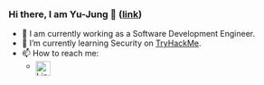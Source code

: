 <!--
**LilChou/LilChou** is a ✨ _special_ ✨ repository because its `README.md` (this file) appears on your GitHub profile.

Here are some ideas to get you started:

- 🔭 I’m currently working on ...
- 🌱 I’m currently learning ...
- 👯 I’m looking to collaborate on ...
- 🤔 I’m looking for help with ...
- 💬 Ask me about ...
- 📫 How to reach me:
- 😄 Pronouns: ...
- ⚡ Fun fact: ...
-->

### Hi there, I am Yu-Jung 👋 ([link](https://lilchou.github.io))
- 🔭 I am currently working as a Software Development Engineer.
- 🌱 I’m currently learning Security on [TryHackMe](https://tryhackme.com).
- 📫 How to reach me:
  - <a href="https://www.linkedin.com/in/yj-chou/" >
      <img align="left" alt="LinkedIn" width="26px" src="https://cdn-icons-png.flaticon.com/512/174/174857.png" />
    </a>
    
<br />


